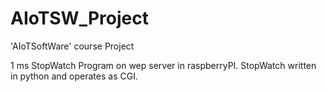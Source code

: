 # AIoTSW_Project
'AIoTSoftWare' course Project

1 ms StopWatch Program on wep server in raspberryPI.
StopWatch written in python and operates as CGI.